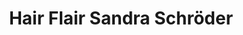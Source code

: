 ---
title: "Hair Flair Sandra Schröder"
url: /osnabrueck/hair-flair-sandra-schroeder/
shop: Friseur
---